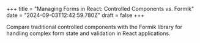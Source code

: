 +++
title = "Managing Forms in React: Controlled Components vs. Formik"
date = "2024-09-03T12:42:59.780Z"
draft = false
+++

  Compare traditional controlled components with the Formik library for handling complex form state and validation in React applications.
        